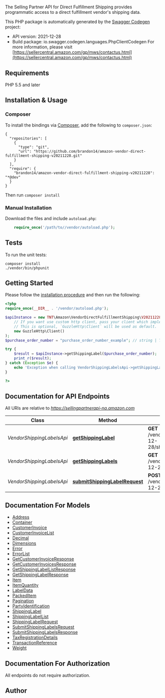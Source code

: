 # 
The Selling Partner API for Direct Fulfillment Shipping provides programmatic access to a direct fulfillment vendor's shipping data.

This PHP package is automatically generated by the [Swagger Codegen](https://github.com/swagger-api/swagger-codegen) project:

- API version: 2021-12-28
- Build package: io.swagger.codegen.languages.PhpClientCodegen
For more information, please visit [https://sellercentral.amazon.com/gp/mws/contactus.html](https://sellercentral.amazon.com/gp/mws/contactus.html)

## Requirements

PHP 5.5 and later

## Installation & Usage
### Composer

To install the bindings via [Composer](http://getcomposer.org/), add the following to `composer.json`:

```
{
  "repositories": [
    {
      "type": "git",
      "url": "https://github.com/brandon14/amazon-vendor-direct-fulfillment-shipping-v20211228.git"
    }
  ],
  "require": {
    "brandon14/amazon-vendor-direct-fulfillment-shipping-v20211228": "*@dev"
  }
}
```

Then run `composer install`

### Manual Installation

Download the files and include `autoload.php`:

```php
    require_once('/path/to//vendor/autoload.php');
```

## Tests

To run the unit tests:

```
composer install
./vendor/bin/phpunit
```

## Getting Started

Please follow the [installation procedure](#installation--usage) and then run the following:

```php
<?php
require_once(__DIR__ . '/vendor/autoload.php');

$apiInstance = new TNT\Amazon\VendorDirectFulfillmentShipping\V20211228\Api\VendorShippingLabelsApi(
    // If you want use custom http client, pass your client which implements `GuzzleHttp\ClientInterface`.
    // This is optional, `GuzzleHttp\Client` will be used as default.
    new GuzzleHttp\Client()
);
$purchase_order_number = "purchase_order_number_example"; // string | The purchase order number for which you want to return the shipping label. It should be the same purchaseOrderNumber as received in the order.

try {
    $result = $apiInstance->getShippingLabel($purchase_order_number);
    print_r($result);
} catch (Exception $e) {
    echo 'Exception when calling VendorShippingLabelsApi->getShippingLabel: ', $e->getMessage(), PHP_EOL;
}

?>
```

## Documentation for API Endpoints

All URIs are relative to *https://sellingpartnerapi-na.amazon.com*

Class | Method | HTTP request | Description
------------ | ------------- | ------------- | -------------
*VendorShippingLabelsApi* | [**getShippingLabel**](docs/Api/VendorShippingLabelsApi.md#getshippinglabel) | **GET** /vendor/directFulfillment/shipping/2021-12-28/shippingLabels/{purchaseOrderNumber} | 
*VendorShippingLabelsApi* | [**getShippingLabels**](docs/Api/VendorShippingLabelsApi.md#getshippinglabels) | **GET** /vendor/directFulfillment/shipping/2021-12-28/shippingLabels | 
*VendorShippingLabelsApi* | [**submitShippingLabelRequest**](docs/Api/VendorShippingLabelsApi.md#submitshippinglabelrequest) | **POST** /vendor/directFulfillment/shipping/2021-12-28/shippingLabels | 


## Documentation For Models

 - [Address](docs/Model/Address.md)
 - [Container](docs/Model/Container.md)
 - [CustomerInvoice](docs/Model/CustomerInvoice.md)
 - [CustomerInvoiceList](docs/Model/CustomerInvoiceList.md)
 - [Decimal](docs/Model/Decimal.md)
 - [Dimensions](docs/Model/Dimensions.md)
 - [Error](docs/Model/Error.md)
 - [ErrorList](docs/Model/ErrorList.md)
 - [GetCustomerInvoiceResponse](docs/Model/GetCustomerInvoiceResponse.md)
 - [GetCustomerInvoicesResponse](docs/Model/GetCustomerInvoicesResponse.md)
 - [GetShippingLabelListResponse](docs/Model/GetShippingLabelListResponse.md)
 - [GetShippingLabelResponse](docs/Model/GetShippingLabelResponse.md)
 - [Item](docs/Model/Item.md)
 - [ItemQuantity](docs/Model/ItemQuantity.md)
 - [LabelData](docs/Model/LabelData.md)
 - [PackedItem](docs/Model/PackedItem.md)
 - [Pagination](docs/Model/Pagination.md)
 - [PartyIdentification](docs/Model/PartyIdentification.md)
 - [ShippingLabel](docs/Model/ShippingLabel.md)
 - [ShippingLabelList](docs/Model/ShippingLabelList.md)
 - [ShippingLabelRequest](docs/Model/ShippingLabelRequest.md)
 - [SubmitShippingLabelsRequest](docs/Model/SubmitShippingLabelsRequest.md)
 - [SubmitShippingLabelsResponse](docs/Model/SubmitShippingLabelsResponse.md)
 - [TaxRegistrationDetails](docs/Model/TaxRegistrationDetails.md)
 - [TransactionReference](docs/Model/TransactionReference.md)
 - [Weight](docs/Model/Weight.md)


## Documentation For Authorization

 All endpoints do not require authorization.


## Author



